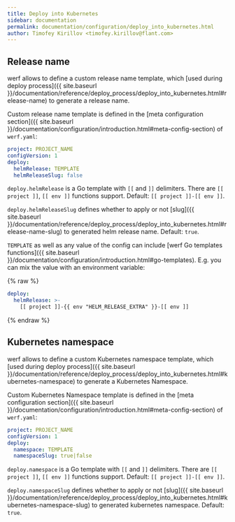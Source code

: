 ```yaml
---
title: Deploy into Kubernetes
sidebar: documentation
permalink: documentation/configuration/deploy_into_kubernetes.html
author: Timofey Kirillov <timofey.kirillov@flant.com>
---
```


## Release name

werf allows to define a custom release name template, which [used during deploy process]({{ site.baseurl }}/documentation/reference/deploy_process/deploy_into_kubernetes.html#release-name) to generate a release name.

Custom release name template is defined in the [meta configuration section]({{ site.baseurl }}/documentation/configuration/introduction.html#meta-config-section) of `werf.yaml`:

```yaml
project: PROJECT_NAME
configVersion: 1
deploy:
  helmRelease: TEMPLATE
  helmReleaseSlug: false
```

`deploy.helmRelease` is a Go template with `[[` and `]]` delimiters. There are `[[ project ]]`, `[[ env ]]` functions support. Default: `[[ project ]]-[[ env ]]`.

`deploy.helmReleaseSlug` defines whether to apply or not [slug]({{ site.baseurl }}/documentation/reference/deploy_process/deploy_into_kubernetes.html#release-name-slug) to generated helm release name. Default: `true`.

`TEMPLATE` as well as any value of the config can include [werf Go templates functions]({{ site.baseurl }}/documentation/configuration/introduction.html#go-templates). E.g. you can mix the value with an environment variable:

{% raw %}
```yaml
deploy:
  helmRelease: >-
    [[ project ]]-{{ env "HELM_RELEASE_EXTRA" }}-[[ env ]]
```
{% endraw %}

## Kubernetes namespace

werf allows to define a custom Kubernetes namespace template, which [used during deploy process]({{ site.baseurl }}/documentation/reference/deploy_process/deploy_into_kubernetes.html#kubernetes-namespace) to generate a Kubernetes Namespace.

Custom Kubernetes Namespace template is defined in the [meta configuration section]({{ site.baseurl }}/documentation/configuration/introduction.html#meta-config-section) of `werf.yaml`:

```yaml
project: PROJECT_NAME
configVersion: 1
deploy:
  namespace: TEMPLATE
  namespaceSlug: true|false
```

`deploy.namespace` is a Go template with `[[` and `]]` delimiters. There are `[[ project ]]`, `[[ env ]]` functions support. Default: `[[ project ]]-[[ env ]]`.

`deploy.namespaceSlug` defines whether to apply or not [slug]({{ site.baseurl }}/documentation/reference/deploy_process/deploy_into_kubernetes.html#kubernetes-namespace-slug) to generated kubernetes namespace. Default: `true`.

